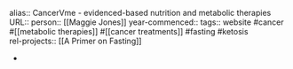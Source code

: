 alias:: CancerVme - evidenced-based nutrition and metabolic therapies
URL:: 
person:: [[Maggie Jones]] 
year-commenced::
tags:: website #cancer #[[metabolic therapies]] #[[cancer treatments]] #fasting #ketosis  
rel-projects:: [[A Primer on Fasting]] 



-